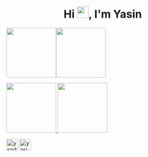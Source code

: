 <h1 align="center">Hi <img src="https://raw.githubusercontent.com/MartinHeinz/MartinHeinz/master/wave.gif" width="30px">, I'm Yasin</h1>

<img align="" height='130px' src="https://github-readme-stats.vercel.app/api?username=ydemek&hide_title=true&show_icons=true&line_height=21&bg_color=0,EC6C6C,FFD479,FFFC79,73FA79&theme=graywhite" /><img align="" height='130px' src="https://github-readme-stats.vercel.app/api/top-langs/?username=ydemek&hide_title=true&layout=compact&bg_color=0,73FA79,73FDFF,D783FF&theme=graywhite" />



<a href="https://github.com/ydemek/DevConnector">
  <img align="" height='130px' src="https://github-readme-stats.vercel.app/api/pin/?username=ydemek&repo=DevConnector&hide_title=true&show_icons=true&line_height=21&bg_color=0,EC6C6C,FFD479,FFFC79,73FA79&theme=graywhite" />
</a>

<a href="https://github.com/ydemek/hayatevesigar">
  <img align="" height='130px' src="https://github-readme-stats.vercel.app/api/pin/?username=ydemek&repo=hayatevesigar&hide_title=true&show_icons=true&line_height=21&bg_color=0,EC6C6C,FFD479,FFFC79,73FA79&theme=graywhite" />
</a>

<p align="">
<a href="https://twitter.com/ysndmk" target="blank"><img align="center" src="https://cdn.jsdelivr.net/npm/simple-icons@3.0.1/icons/twitter.svg" alt="ysndmk" height="30" width="30" /></a>
<a href="https://linkedin.com/in/yasin-demek" target="blank"><img align="center" src="https://cdn.jsdelivr.net/npm/simple-icons@3.0.1/icons/linkedin.svg" alt="yasin-demek" height="30" width="30" /></a>
</p>
